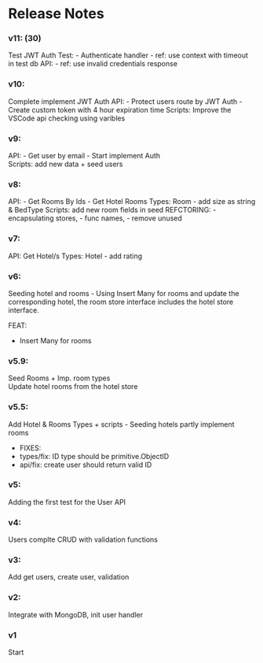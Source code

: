 # Release Notes
### v11: (30)
Test JWT Auth
Test: 
    - Authenticate handler
    - ref: use context with timeout in test db
API:
    - ref: use invalid credentials response 

### v10:
Complete implement JWT Auth
API: 
    - Protect users route by JWT Auth
    - Create custom token with 4 hour expiration time 
Scripts: Improve the VSCode api checking using varibles
    
### v9:
API: 
    - Get user by email
    - Start implement Auth    
Scripts: add new data + seed users
    

### v8: 
API: 
    - Get Rooms By Ids
    - Get Hotel Rooms
Types: Room - add size as string & BedType
Scripts: add new room fields in seed 
REFCTORING: 
    - encapsulating stores, 
    - func names,
    - remove unused

### v7: 
API: Get Hotel/s
Types: Hotel - add rating

### v6:
Seeding hotel and rooms - 
Using Insert Many for rooms and update the corresponding hotel,
the room store interface includes the hotel store interface.

FEAT: 
- Insert Many for rooms

### v5.9:
Seed Rooms + Imp. room types  
Update hotel rooms from the hotel store
 
### v5.5:
Add Hotel & Rooms Types + scripts - Seeding hotels
partly implement rooms
- FIXES:
 - types/fix: ID type should be primitive.ObjectID
 - api/fix: create user should return valid ID 

### v5:
Adding the first test for the User API

### v4:
Users complte CRUD with validation functions

### v3:
Add get users, create user, validation

### v2: 
Integrate with MongoDB, init user handler

### v1 
Start